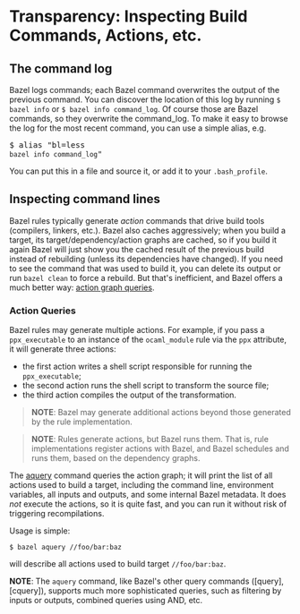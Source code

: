 # Transparency: Inspecting Build Commands, Actions, etc.

## The command log

Bazel logs commands; each Bazel command overwrites the output of the
previous command. You can discover the location of this log by running
`$ bazel info` or `$ bazel info command_log`. Of course those are
Bazel commands, so they overwrite the command_log. To make it easy to
browse the log for the most recent command, you can use a simple
alias, e.g. <pre>$ alias "bl=less `bazel info command_log`"</pre> You
can put this in a file and source it, or add it to your
`.bash_profile`.

## Inspecting command lines

Bazel rules typically generate _action_ commands that drive build
tools (compilers, linkers, etc.). Bazel also caches aggressively; when
you build a target, its target/dependency/action graphs are cached, so
if you build it again Bazel will just show you the cached result of
the previous build instead of rebuilding (unless its dependencies have
changed). If you need to see the command that was used to build it,
you can delete its output or run `bazel clean` to force a rebuild. But
that's inefficient, and Bazel offers a much better way: [action graph
queries](https://blog.bazel.build/2019/02/15/introducing-aquery.html).

### <a name="action_queries">Action Queries</a>

Bazel rules may generate multiple actions. For example, if you pass a
`ppx_executable` to an instance of the `ocaml_module` rule via the
`ppx` attribute, it will generate three actions:

* the first action writes a shell script responsible for running the `ppx_executable`;
* the second action runs the shell script to transform the source file;
* the third action compiles the output of the transformation.

>    **NOTE**: Bazel may generate additional actions beyond those
>    generated by the rule implementation.

>    **NOTE**: Rules generate actions, but Bazel runs them. That is,
>    rule implementations register actions with Bazel, and Bazel
>    schedules and runs them, based on the dependency graphs.

The [aquery](https://docs.bazel.build/versions/master/aquery.html)
command queries the action graph; it will print the list of all
actions used to build a target, including the command line,
environment variables, all inputs and outputs, and some internal
Bazel metadata. It does _not_ execute the actions, so it is quite
fast, and you can run it without risk of triggering recompilations.

Usage is simple:

```
$ bazel aquery //foo/bar:baz
```

will describe all actions used to build target `//foo/bar:baz`.


**NOTE**: The `aquery` command, like Bazel's other query commands ([query],
[cquery]), supports much more sophisticated queries, such as filtering
by inputs or outputs, combined queries using AND, etc.


